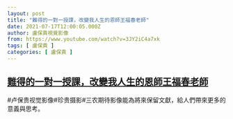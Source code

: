 ```yaml
---
layout: post
title: "難得的一對一授課，改變我人生的恩師王福春老師"
date: 2021-07-17T12:00:05.000Z
author: 盧保貴視覺影像
from: https://www.youtube.com/watch?v=3JY2iC4a7xk
tags: [ 盧保貴 ]
categories: [ 盧保貴 ]
---
```

<!--1626523205000-->
[難得的一對一授課，改變我人生的恩師王福春老師](https://www.youtube.com/watch?v=3JY2iC4a7xk)
------

<div>
#卢保贵视觉影像#珍贵摄影#三农期待影像能為將來保留文獻，給人們帶來更多的意義與思考。
</div>
